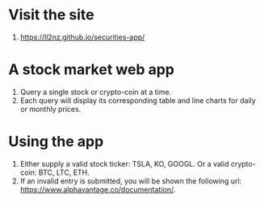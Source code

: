 # Visit the site
1. https://ll2nz.github.io/securities-app/

# A stock market web app
1. Query a single stock or crypto-coin at a time.
2. Each query will display its corresponding table and line charts for daily or monthly prices.

# Using the app
1. Either supply a valid stock ticker: TSLA, KO, GOOGL. Or a valid crypto-coin: BTC, LTC, ETH.
2. If an invalid entry is submitted, you will be shown the following url: https://www.alphavantage.co/documentation/.

